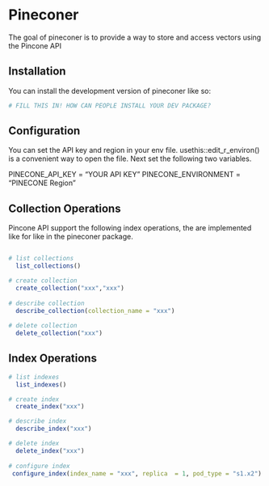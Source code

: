 
<!-- README.md is generated from README.Rmd. Please edit that file -->

# Pineconer

<!-- badges: start -->
<!-- badges: end -->

The goal of pineconer is to provide a way to store and access vectors
using the Pincone API

## Installation

You can install the development version of pineconer like so:

``` r
# FILL THIS IN! HOW CAN PEOPLE INSTALL YOUR DEV PACKAGE?
```

## Configuration

You can set the API key and region in your env file.
usethis::edit_r\_environ() is a convenient way to open the file. Next
set the following two variables.

PINECONE_API_KEY = “YOUR API KEY” PINECONE_ENVIRONMENT = “PINECONE
Region”

## Collection Operations

Pincone API support the following index operations, the are implemented
like for like in the pineconer package.

``` r

# list collections
  list_collections()

# create collection
  create_collection("xxx","xxx")
  
# describe collection
  describe_collection(collection_name = "xxx")
  
# delete collection
  delete_collection("xxx")
```

## Index Operations

``` r
# list indexes
  list_indexes()

# create index
  create_index("xxx")

# describe index
  describe_index("xxx")

# delete index
  delete_index("xxx")
  
# configure index
 configure_index(index_name = "xxx", replica  = 1, pod_type = "s1.x2")
  
  
```
